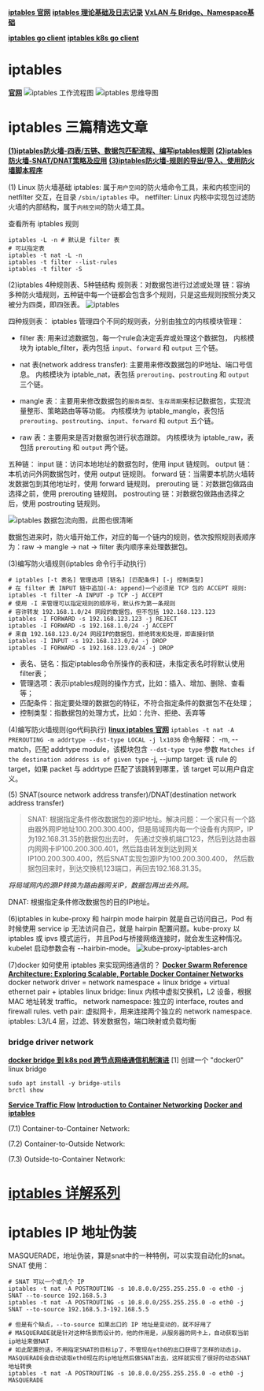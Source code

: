 
**[iptables 官网](https://linux.die.net/man/8/iptables)**
**[iptables 理论基础及日志记录](https://mp.weixin.qq.com/s/YSv4wLJyetsEg4W3l6XpfA)**
**[VxLAN 与 Bridge、Namespace基础](https://mp.weixin.qq.com/s/JYp36vfX8r0l7VlCGMK8kA)**


**[iptables go client](https://github.com/moby/libnetwork/blob/master/iptables/iptables.go)**
**[iptables k8s go client](https://github.com/kubernetes/kubernetes/blob/master/pkg/util/iptables/iptables.go)**

# iptables
**[官网](https://linux.die.net/man/8/iptables)**
![iptables 工作流程图](./img/tables_traverse.jpg)
![iptables 思维导图](./img/iptables_mindmap.jpg)

# iptables 三篇精选文章
**[(1)iptables防火墙-四表/五链、数据包匹配流程、编写iptables规则](https://zhuanlan.zhihu.com/p/84432006)**
**[(2)iptables防火墙-SNAT/DNAT策略及应用](https://zhuanlan.zhihu.com/p/87468533)**
**[(3)iptables防火墙-规则的导出/导入、使用防火墙脚本程序](https://zhuanlan.zhihu.com/p/87483037)**


(1) Linux 防火墙基础
iptables: 属于`用户空间`的防火墙命令工具，来和内核空间的 netfilter 交互，在目录 `/sbin/iptables` 中。
netfilter: Linux 内核中实现包过滤防火墙的内部结构，属于`内核空间`的防火墙工具。

查看所有 iptables 规则
```shell script
iptables -L -n # 默认是 filter 表
# 可以指定表
iptables -t nat -L -n
iptables -t filter --list-rules
iptables -t filter -S
```

(2)iptables 4种规则表、5种链结构
规则表：对数据包进行过滤或处理
链：容纳多种防火墙规则，五种链中每一个链都会包含多个规则，只是这些规则按照分类又被分为四类，即四张表。
![iptables](./img/iptables.jpg)

四种规则表：
iptables 管理四个不同的规则表，分别由独立的内核模块管理：
* filter 表: 用来过滤数据包，每一个rule会决定丢弃或处理这个数据包，
内核模块为 iptable_filter，表内包括 `input`、`forward` 和 `output` 三个链。

* nat 表(network address transfer): 主要用来修改数据包的IP地址、端口号信息。
内核模块为 iptable_nat，表包括 `prerouting`、`postrouting` 和 `output` 三个链。

* mangle 表：主要用来修改数据包的`服务类型`、`生存周期`来标记数据包，实现流量整形、策略路由等等功能。
内核模块为 iptable_mangle，表包括 `prerouting`、`postrouting`、`input`、`forward` 和 `output` 五个链。

* raw 表：主要用来是否对数据包进行状态跟踪。
内核模块为 iptable_raw，表包括 `prerouting` 和 `output` 两个链。


五种链：
input 链：访问本地地址的数据包时，使用 input 链规则。
output 链：本机访问外网数据包时，使用 output 链规则。
forward 链：当需要本机防火墙转发数据包到其他地址时，使用 forward 链规则。
prerouting 链：对数据包做路由选择之前，使用 prerouting 链规则。
postrouting 链：对数据包做路由选择之后，使用 postrouting 链规则。

![iptables 数据包流向图，此图也很清晰](./img/iptables-2.jpg)

数据包进来时，防火墙开始工作，对应的每一个链内的规则，依次按照规则表顺序为：raw -> mangle -> nat -> filter 表内顺序来处理数据包。

(3)编写防火墙规则(iptables 命令行手动执行)
```shell script
# iptables [-t 表名] 管理选项 [链名] [匹配条件] [-j 控制类型]
# 在 filter 表 INPUT 链中追加(-A: append)一个必须是 TCP 包的 ACCEPT 规则:
iptables -t filter -A INPUT -p TCP -j ACCEPT
# 使用 -I 来管理可以指定规则的顺序号，默认作为第一条规则
# 容许转发 192.168.1.0/24 网段的数据包，但不包括 192.168.123.123
iptables -I FORWARD -s 192.168.123.123 -j REJECT
iptables -I FORWARD -s 192.168.1.0/24 -j ACCEPT
# 来自 192.168.123.0/24 网段IP的数据包，拒绝转发和处理，即直接封锁
iptables -I INPUT -s 192.168.123.0/24 -j DROP
iptables -I FORWARD -s 192.168.123.0/24 -j DROP
```
* 表名、链名：指定iptables命令所操作的表和链，未指定表名时将默认使用filter表；
* 管理选项：表示iptables规则的操作方式，比如：插入、增加、删除、查看等；
* 匹配条件：指定要处理的数据包的特征，不符合指定条件的数据包不在处理；
* 控制类型：指数据包的处理方式，比如：允许、拒绝、丢弃等

(4)编写防火墙规则(go代码执行)
**[linux iptables 官网](https://linux.die.net/man/8/iptables)**
`iptables -t nat -A PREROUTING -m addrtype --dst-type LOCAL -j lx1036` 命令解释：
-m, --match，匹配 addrtype module，该模块包含 `--dst-type type` 参数 `Matches if the destination address is of given type`
-j, --jump target: 该 rule 的 target，如果 packet 与 addrtype 匹配了该跳转到哪里，该 target 可以用户自定义。

(5) SNAT(source network address transfer)/DNAT(destination network address transfer)
> SNAT: 根据指定条件修改数据包的源IP地址。解决问题：一个家只有一个路由器外网IP地址100.200.300.400，但是局域网内每一个设备有内网IP，IP为192.168.31.35的数据包出去时，
先通过交换机端口123，然后到达路由器内网网卡IP100.200.300.401，然后路由转发到达到网关IP100.200.300.400，然后SNAT实现包源IP为100.200.300.400，
然后数据包回来时，到达交换机123端口，再回去192.168.31.35。

*将局域网内的源IP转换为路由器网关IP，数据包再出去外网。*

DNAT: 根据指定条件修改数据包的目的IP地址。


(6)iptables in kube-proxy 和 hairpin mode
hairpin 就是自己访问自己，Pod 有时候使用 service ip 无法访问自己，就是 hairpin 配置问题。kube-proxy 以 iptables 或 ipvs 模式运行，
并且Pod与桥接网络连接时，就会发生这种情况。
kubelet 启动参数会有 --hairbin-mode。
![kube-proxy-iptables-arch](./img/kube-proxy-iptables-arch.svg)


(7)docker 如何使用 iptables 来实现网络通信的？
**[Docker Swarm Reference Architecture: Exploring Scalable, Portable Docker Container Networks](https://success.docker.com/article/networking)**
docker network driver = network namespace + linux bridge + virtual ethernet pair + iptables
linux bridge: linux 内核中虚拟交换机，L2 设备，根据 MAC 地址转发 traffic。
network namespace: 独立的 interface, routes and firewall rules.
veth pair: 虚拟网卡，用来连接两个独立的 network namespace.
iptables: L3/L4 层，过滤、转发数据包，端口映射或负载均衡

### bridge driver network
**[docker bridge 到 k8s pod 跨节点网络通信机制演进](https://mp.weixin.qq.com/s/nDzJQq8nysywicctr7EAhw)**
[1] 创建一个 "docker0" linux bridge
```shell script
sudo apt install -y bridge-utils
brctl show
```

**[Service Traffic Flow](https://github.com/moby/libnetwork/blob/master/docs/network.md)**
**[Introduction to Container Networking](https://rancher.com/learning-paths/introduction-to-container-networking/)**
**[Docker and iptables](https://docs.docker.com/network/iptables/)**

(7.1) Container-to-Container Network:

(7.2) Container-to-Outside Network:

(7.3) Outside-to-Container Network:



# **[iptables 详解系列](http://www.zsythink.net/archives/tag/iptables/)**


# iptables IP 地址伪装
MASQUERADE，地址伪装，算是snat中的一种特例，可以实现自动化的snat。
SNAT 使用：
```shell
# SNAT 可以一个或几个 IP
iptables -t nat -A POSTROUTING -s 10.8.0.0/255.255.255.0 -o eth0 -j SNAT --to-source 192.168.5.3
iptables -t nat -A POSTROUTING -s 10.8.0.0/255.255.255.0 -o eth0 -j SNAT --to-source 192.168.5.3-192.168.5.5

# 但是有个缺点，--to-source 如果出口的 IP 地址是变动的，就不好用了
# MASQUERADE就是针对这种场景而设计的，他的作用是，从服务器的网卡上，自动获取当前ip地址来做NAT
# 如此配置的话，不用指定SNAT的目标ip了，不管现在eth0的出口获得了怎样的动态ip，MASQUERADE会自动读取eth0现在的ip地址然后做SNAT出去，这样就实现了很好的动态SNAT地址转换
iptables -t nat -A POSTROUTING -s 10.8.0.0/255.255.255.0 -o eth0 -j MASQUERADE

```


